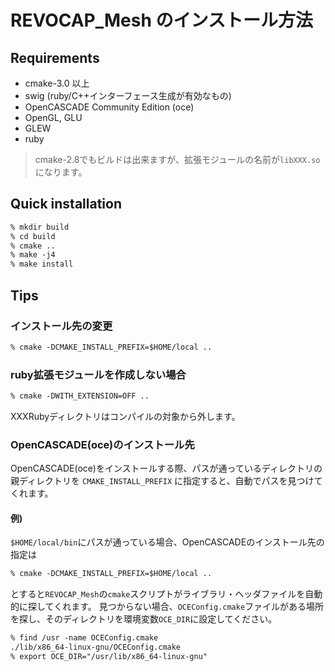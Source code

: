 # REVOCAP_Mesh のインストール方法

## Requirements

- cmake-3.0 以上
- swig (ruby/C++インターフェース生成が有効なもの)
- OpenCASCADE Community Edition (oce)
- OpenGL, GLU
- GLEW
- ruby

> cmake-2.8でもビルドは出来ますが、拡張モジュールの名前が`libXXX.so`になります。

## Quick installation

```txt
% mkdir build
% cd build
% cmake ..
% make -j4
% make install
```
## Tips

### インストール先の変更

```txt
% cmake -DCMAKE_INSTALL_PREFIX=$HOME/local ..
```

### ruby拡張モジュールを作成しない場合

```txt
% cmake -DWITH_EXTENSION=OFF ..
```

XXXRubyディレクトリはコンパイルの対象から外します。

### OpenCASCADE(oce)のインストール先

OpenCASCADE(oce)をインストールする際、パスが通っているディレクトリの親ディレクトリを `CMAKE_INSTALL_PREFIX` に指定すると、自動でパスを見つけてくれます。

#### 例)

`$HOME/local/bin`にパスが通っている場合、OpenCASCADEのインストール先の指定は

```txt
% cmake -DCMAKE_INSTALL_PREFIX=$HOME/local ..
```

とすると`REVOCAP_Mesh`の`cmake`スクリプトがライブラリ・ヘッダファイルを自動的に探してくれます。
見つからない場合、`OCEConfig.cmake`ファイルがある場所を探し、そのディレクトリを環境変数`OCE_DIR`に設定してください。

```txt
% find /usr -name OCEConfig.cmake
./lib/x86_64-linux-gnu/OCEConfig.cmake
% export OCE_DIR="/usr/lib/x86_64-linux-gnu"
```


